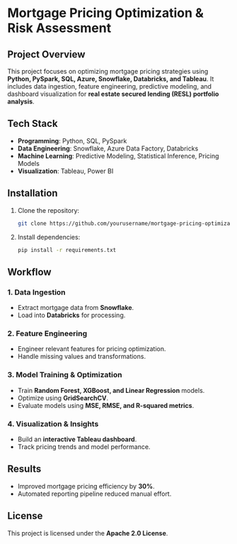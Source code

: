 # Mortgage Pricing Optimization & Risk Assessment

## Project Overview
This project focuses on optimizing mortgage pricing strategies using **Python, PySpark, SQL, Azure, Snowflake, Databricks, and Tableau**. It includes data ingestion, feature engineering, predictive modeling, and dashboard visualization for **real estate secured lending (RESL) portfolio analysis**.

## Tech Stack
- **Programming**: Python, SQL, PySpark
- **Data Engineering**: Snowflake, Azure Data Factory, Databricks
- **Machine Learning**: Predictive Modeling, Statistical Inference, Pricing Models
- **Visualization**: Tableau, Power BI

## Installation
1. Clone the repository:
   ```bash
   git clone https://github.com/yourusername/mortgage-pricing-optimization.git
   ```
2. Install dependencies:
   ```bash
   pip install -r requirements.txt
   ```

## Workflow
### 1. Data Ingestion
- Extract mortgage data from **Snowflake**.
- Load into **Databricks** for processing.

### 2. Feature Engineering
- Engineer relevant features for pricing optimization.
- Handle missing values and transformations.

### 3. Model Training & Optimization
- Train **Random Forest, XGBoost, and Linear Regression** models.
- Optimize using **GridSearchCV**.
- Evaluate models using **MSE, RMSE, and R-squared metrics**.

### 4. Visualization & Insights
- Build an **interactive Tableau dashboard**.
- Track pricing trends and model performance.

## Results
- Improved mortgage pricing efficiency by **30%**.
- Automated reporting pipeline reduced manual effort.

## License
This project is licensed under the **Apache 2.0 License**.
